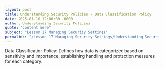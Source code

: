 ```yaml
---
layout: post
title: Understanding Security Policies - Data Classification Policy
date: 2025-01-10 12:00:00 -0000
author: Understanding Security Policies
quote: "content here"
subject: "Lesson 17 Managing Security Settings"
permalink: "/Lesson 17 Managing Security Settings/Understanding Security Policies/Understanding Security Policies - Data Classification Policy"
---
```


Data Classification Policy: Defines how data is categorized based on sensitivity and importance, establishing handling and protection measures for each category.
